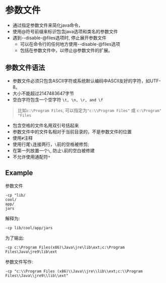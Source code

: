 # 参数文件

- 通过指定参数文件来简化java命令，
- 使用@符号前缀来标识包含java选项和类名的参数文件
- 遇到--disable-@files选项时, 停止展开参数文件
  - 可以在命令行的任何地方使用--disable-@files选项
  - 包括在参数文件中，以停止@参数文件的扩展。

## 参数文件语法

- 参数文件必须只包含ASCII字符或系统默认编码中ASCII友好的字符，如UTF-8。
- 大小不能超过2147483647字节
- 空白字符包含一个空字符 `\t, \n, \r, and \f`

> 比如`c:\Program Files`, 可以指定为`"c:\\Program Files"` 或 `c:\Program" "Files`

- 包含空格的文件名用双引号括起来
- 参数文件中的文件名相对于当前目录的，不是参数文件的位置
- 使用`#`注释
- 使用行尾`\`连接两行，`\`前的空格被修剪;
- 在第一列放置一个`\`, 防止`\`前的空白被修建
- 不允许使用通配符`*`

## Example

参数文件

```
-cp "lib/
cool/
app/
jars
```

解释为:

```
-cp lib/cool/app/jars
```

为了输出:

```shell
-cp c:\Program Files(x86)\Java\jre\lib\ext;c:\Program Files\Java\jre9\lib\ext
```

参数文件写作: 

```
-cp "c:\\Program Files (x86)\\Java\\jre\\lib\\ext;c:\\Program Files\\Java\\jre9\\lib\\ext"
```



